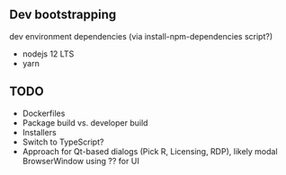 ## Dev bootstrapping
dev environment dependencies (via install-npm-dependencies script?)
 - nodejs 12 LTS
 - yarn

## TODO
- Dockerfiles
- Package build vs. developer build
- Installers
- Switch to TypeScript?
- Approach for Qt-based dialogs (Pick R, Licensing, RDP), likely modal BrowserWindow using ?? for UI
